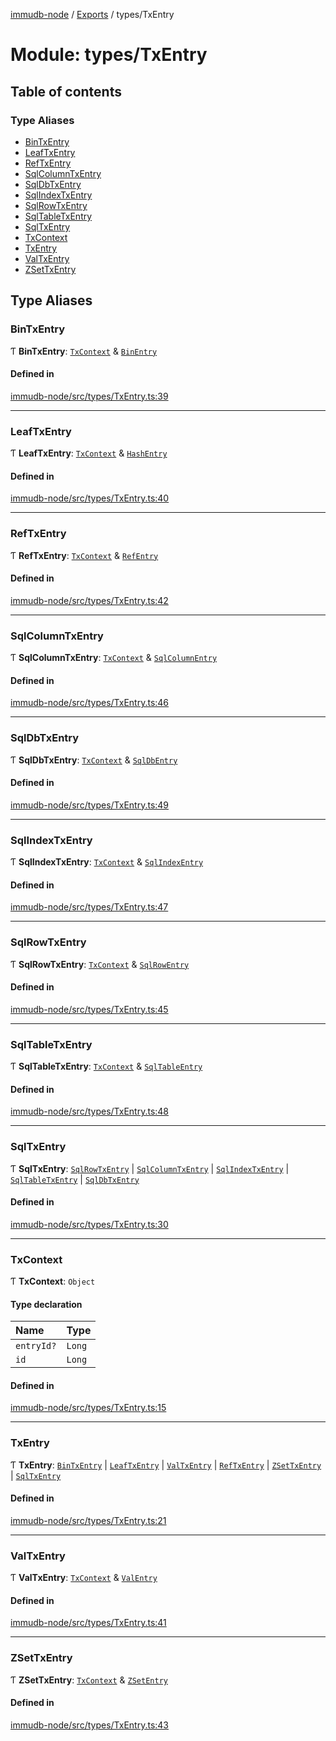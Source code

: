 [immudb-node](../README.md) / [Exports](../modules.md) / types/TxEntry

# Module: types/TxEntry

## Table of contents

### Type Aliases

- [BinTxEntry](types_TxEntry.md#bintxentry)
- [LeafTxEntry](types_TxEntry.md#leaftxentry)
- [RefTxEntry](types_TxEntry.md#reftxentry)
- [SqlColumnTxEntry](types_TxEntry.md#sqlcolumntxentry)
- [SqlDbTxEntry](types_TxEntry.md#sqldbtxentry)
- [SqlIndexTxEntry](types_TxEntry.md#sqlindextxentry)
- [SqlRowTxEntry](types_TxEntry.md#sqlrowtxentry)
- [SqlTableTxEntry](types_TxEntry.md#sqltabletxentry)
- [SqlTxEntry](types_TxEntry.md#sqltxentry)
- [TxContext](types_TxEntry.md#txcontext)
- [TxEntry](types_TxEntry.md#txentry)
- [ValTxEntry](types_TxEntry.md#valtxentry)
- [ZSetTxEntry](types_TxEntry.md#zsettxentry)

## Type Aliases

### BinTxEntry

Ƭ **BinTxEntry**: [`TxContext`](types_TxEntry.md#txcontext) & [`BinEntry`](types_Entry.md#binentry)

#### Defined in

[immudb-node/src/types/TxEntry.ts:39](https://github.com/user3232/node-immu-db/blob/30c0d74/immudb-node/src/types/TxEntry.ts#L39)

___

### LeafTxEntry

Ƭ **LeafTxEntry**: [`TxContext`](types_TxEntry.md#txcontext) & [`HashEntry`](types_Entry.md#hashentry)

#### Defined in

[immudb-node/src/types/TxEntry.ts:40](https://github.com/user3232/node-immu-db/blob/30c0d74/immudb-node/src/types/TxEntry.ts#L40)

___

### RefTxEntry

Ƭ **RefTxEntry**: [`TxContext`](types_TxEntry.md#txcontext) & [`RefEntry`](types_Entry.md#refentry)

#### Defined in

[immudb-node/src/types/TxEntry.ts:42](https://github.com/user3232/node-immu-db/blob/30c0d74/immudb-node/src/types/TxEntry.ts#L42)

___

### SqlColumnTxEntry

Ƭ **SqlColumnTxEntry**: [`TxContext`](types_TxEntry.md#txcontext) & [`SqlColumnEntry`](types_Entry.md#sqlcolumnentry)

#### Defined in

[immudb-node/src/types/TxEntry.ts:46](https://github.com/user3232/node-immu-db/blob/30c0d74/immudb-node/src/types/TxEntry.ts#L46)

___

### SqlDbTxEntry

Ƭ **SqlDbTxEntry**: [`TxContext`](types_TxEntry.md#txcontext) & [`SqlDbEntry`](types_Entry.md#sqldbentry)

#### Defined in

[immudb-node/src/types/TxEntry.ts:49](https://github.com/user3232/node-immu-db/blob/30c0d74/immudb-node/src/types/TxEntry.ts#L49)

___

### SqlIndexTxEntry

Ƭ **SqlIndexTxEntry**: [`TxContext`](types_TxEntry.md#txcontext) & [`SqlIndexEntry`](types_Entry.md#sqlindexentry)

#### Defined in

[immudb-node/src/types/TxEntry.ts:47](https://github.com/user3232/node-immu-db/blob/30c0d74/immudb-node/src/types/TxEntry.ts#L47)

___

### SqlRowTxEntry

Ƭ **SqlRowTxEntry**: [`TxContext`](types_TxEntry.md#txcontext) & [`SqlRowEntry`](types_Entry.md#sqlrowentry)

#### Defined in

[immudb-node/src/types/TxEntry.ts:45](https://github.com/user3232/node-immu-db/blob/30c0d74/immudb-node/src/types/TxEntry.ts#L45)

___

### SqlTableTxEntry

Ƭ **SqlTableTxEntry**: [`TxContext`](types_TxEntry.md#txcontext) & [`SqlTableEntry`](types_Entry.md#sqltableentry)

#### Defined in

[immudb-node/src/types/TxEntry.ts:48](https://github.com/user3232/node-immu-db/blob/30c0d74/immudb-node/src/types/TxEntry.ts#L48)

___

### SqlTxEntry

Ƭ **SqlTxEntry**: [`SqlRowTxEntry`](types_TxEntry.md#sqlrowtxentry) \| [`SqlColumnTxEntry`](types_TxEntry.md#sqlcolumntxentry) \| [`SqlIndexTxEntry`](types_TxEntry.md#sqlindextxentry) \| [`SqlTableTxEntry`](types_TxEntry.md#sqltabletxentry) \| [`SqlDbTxEntry`](types_TxEntry.md#sqldbtxentry)

#### Defined in

[immudb-node/src/types/TxEntry.ts:30](https://github.com/user3232/node-immu-db/blob/30c0d74/immudb-node/src/types/TxEntry.ts#L30)

___

### TxContext

Ƭ **TxContext**: `Object`

#### Type declaration

| Name | Type |
| :------ | :------ |
| `entryId?` | `Long` |
| `id` | `Long` |

#### Defined in

[immudb-node/src/types/TxEntry.ts:15](https://github.com/user3232/node-immu-db/blob/30c0d74/immudb-node/src/types/TxEntry.ts#L15)

___

### TxEntry

Ƭ **TxEntry**: [`BinTxEntry`](types_TxEntry.md#bintxentry) \| [`LeafTxEntry`](types_TxEntry.md#leaftxentry) \| [`ValTxEntry`](types_TxEntry.md#valtxentry) \| [`RefTxEntry`](types_TxEntry.md#reftxentry) \| [`ZSetTxEntry`](types_TxEntry.md#zsettxentry) \| [`SqlTxEntry`](types_TxEntry.md#sqltxentry)

#### Defined in

[immudb-node/src/types/TxEntry.ts:21](https://github.com/user3232/node-immu-db/blob/30c0d74/immudb-node/src/types/TxEntry.ts#L21)

___

### ValTxEntry

Ƭ **ValTxEntry**: [`TxContext`](types_TxEntry.md#txcontext) & [`ValEntry`](types_Entry.md#valentry)

#### Defined in

[immudb-node/src/types/TxEntry.ts:41](https://github.com/user3232/node-immu-db/blob/30c0d74/immudb-node/src/types/TxEntry.ts#L41)

___

### ZSetTxEntry

Ƭ **ZSetTxEntry**: [`TxContext`](types_TxEntry.md#txcontext) & [`ZSetEntry`](types_Entry.md#zsetentry)

#### Defined in

[immudb-node/src/types/TxEntry.ts:43](https://github.com/user3232/node-immu-db/blob/30c0d74/immudb-node/src/types/TxEntry.ts#L43)

